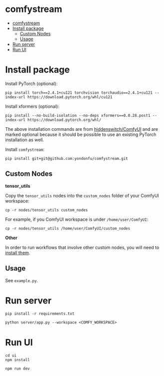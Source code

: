 # comfystream

- [comfystream](#comfystream)
- [Install package](#install-package)
  - [Custom Nodes](#custom-nodes)
  - [Usage](#usage)
- [Run server](#run-server)
- [Run UI](#run-ui)

# Install package 

Install PyTorch (optional):

```
pip install torch==2.4.1+cu121 torchvision torchaudio==2.4.1+cu121 --index-url https://download.pytorch.org/whl/cu121
```

Install xformers (optional):

```
pip install --no-build-isolation --no-deps xformers==0.0.28.post1 --index-url https://download.pytorch.org/whl/
```

The above installation commands are from [hiddenswitch/ComfyUI](https://github.com/hiddenswitch/ComfyUI/tree/master) and are marked optional because it should be possible to use an existing PyTorch installation as well.

Install `comfystream`:

```
pip install git+git@github.com:yondonfu/comfystream.git
```

## Custom Nodes

**tensor_utils**

Copy the `tensor_utils` nodes into the `custom_nodes` folder of your ComfyUI workspace:

```
cp -r nodes/tensor_utils custom_nodes
```

For example, if you ComfyUI workspace is under `/home/user/ComfyUI`:

```
cp -r nodes/tensor_utils /home/user/ComfyUI/custom_nodes
```

**Other**

In order to run workflows that involve other custom nodes, you will need to [install them](https://github.com/hiddenswitch/ComfyUI/tree/master?tab=readme-ov-file#custom-nodes).

## Usage

See `example.py`.

# Run server

```
pip install -r requirements.txt
```

```
python server/app.py --workspace <COMFY_WORKSPACE>
```

# Run UI

```
cd ui
npm install
```

```
npm run dev
```